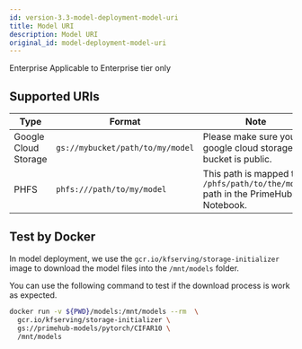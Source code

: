 ```yaml
---
id: version-3.3-model-deployment-model-uri
title: Model URI
description: Model URI
original_id: model-deployment-model-uri
---
```


<div class="ee-only tooltip">Enterprise
  <span class="tooltiptext">Applicable to Enterprise tier only</span>
</div>

## Supported URIs

Type | Format | Note
-----|--------|------
Google Cloud Storage | `gs://mybucket/path/to/my/model` | Please make sure your google cloud storage bucket is public.
PHFS | `phfs:///path/to/my/model` | This path is mapped to `/phfs/path/to/the/model` path in the PrimeHub Notebook.

## Test by Docker

In model deployment, we use the `gcr.io/kfserving/storage-initializer` image to download the model files into the `/mnt/models` folder.

You can use the following command to test if the download process is work as expected.

```bash
docker run -v ${PWD}/models:/mnt/models --rm  \
  gcr.io/kfserving/storage-initializer \
  gs://primehub-models/pytorch/CIFAR10 \
  /mnt/models
```